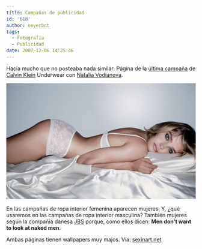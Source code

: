 ```yaml
---
title: Campañas de publicidad
id: '618'
author: neverbot
tags:
  - Fotografía
  - Publicidad
date: 2007-12-06 14:25:46
---
```


Hacía mucho que no posteaba nada similar: Página de la [última campaña](http://www.nataliasroom.com/) de [Calvin Klein](http://en.wikipedia.org/wiki/Calvin_Klein) Underwear con [Natalia Vodianova](http://en.wikipedia.org/wiki/Natalia_Vodianova).

![Natalia Vodianova para Calvin Klein Underwear](./campanas-de-publicidad/natalia-vodianova.jpg "Natalia Vodianova para Calvin Klein Underwear")

En las campañas de ropa interior femenina aparecen mujeres. Y, ¿qué usaremos en las campañas de ropa interior masculina? También mujeres según la compañía danesa [JBS](http://www.jbs.dk/) porque, como ellos dicen: **Men don't want to look at naked men**.

Ambas páginas tienen wallpapers muy majos. Vía: [sexinart.net](http://www.sexinart.net/)